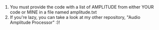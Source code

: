 1. You must provide the code with a list of AMPLITUDE from either YOUR code or MINE in a file named amplitude.txt
2. If you're lazy, you can take a look at my other repository, "Audio Amplitude Processor" :)!
